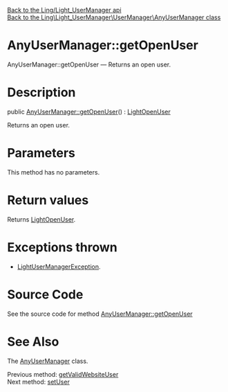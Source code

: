 [Back to the Ling/Light_UserManager api](https://github.com/lingtalfi/Light_UserManager/blob/master/doc/api/Ling/Light_UserManager.md)<br>
[Back to the Ling\Light_UserManager\UserManager\AnyUserManager class](https://github.com/lingtalfi/Light_UserManager/blob/master/doc/api/Ling/Light_UserManager/UserManager/AnyUserManager.md)


AnyUserManager::getOpenUser
================



AnyUserManager::getOpenUser — Returns an open user.




Description
================


public [AnyUserManager::getOpenUser](https://github.com/lingtalfi/Light_UserManager/blob/master/doc/api/Ling/Light_UserManager/UserManager/AnyUserManager/getOpenUser.md)() : [LightOpenUser](https://github.com/lingtalfi/Light_User/blob/master/doc/api/Ling/Light_User/LightOpenUser.md)




Returns an open user.




Parameters
================

This method has no parameters.


Return values
================

Returns [LightOpenUser](https://github.com/lingtalfi/Light_User/blob/master/doc/api/Ling/Light_User/LightOpenUser.md).


Exceptions thrown
================

- [LightUserManagerException](https://github.com/lingtalfi/Light_UserManager/blob/master/doc/api/Ling/Light_UserManager/Exception/LightUserManagerException.md).&nbsp;







Source Code
===========
See the source code for method [AnyUserManager::getOpenUser](https://github.com/lingtalfi/Light_UserManager/blob/master/UserManager/AnyUserManager.php#L141-L148)


See Also
================

The [AnyUserManager](https://github.com/lingtalfi/Light_UserManager/blob/master/doc/api/Ling/Light_UserManager/UserManager/AnyUserManager.md) class.

Previous method: [getValidWebsiteUser](https://github.com/lingtalfi/Light_UserManager/blob/master/doc/api/Ling/Light_UserManager/UserManager/AnyUserManager/getValidWebsiteUser.md)<br>Next method: [setUser](https://github.com/lingtalfi/Light_UserManager/blob/master/doc/api/Ling/Light_UserManager/UserManager/AnyUserManager/setUser.md)<br>

